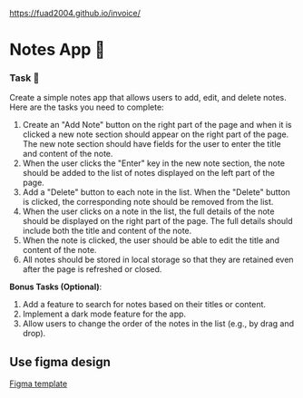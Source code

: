 https://fuad2004.github.io/invoice/
# Notes App 📝

### Task 🎯

Create a simple notes app that allows users to add, edit, and delete notes. Here are the tasks you need to complete:
1. Create an "Add Note" button on the right part of the page and when it is clicked a new note section should appear on the right part of the page. The new note section should have fields for the user to enter the title and content of the note.
2. When the user clicks the "Enter" key in the new note section, the note should be added to the list of notes displayed on the left part of the page. 
3. Add a "Delete" button to each note in the list. When the "Delete" button is clicked, the corresponding note should be removed from the list.
4. When the user clicks on a note in the list, the full details of the note should be displayed on the right part of the page. The full details should include both the title and content of the note.
5. When the note is clicked, the user should be able to edit the title and content of the note. 
6. All notes should be stored in local storage so that they are retained even after the page is refreshed or closed.

**Bonus Tasks (Optional)**:
1. Add a feature to search for notes based on their titles or content.
2. Implement a dark mode feature for the app.
3. Allow users to change the order of the notes in the list (e.g., by drag and drop).

## Use figma design
<a href="https://www.figma.com/file/dfm77YLsfDdccXWXYcumHk/Notes-app?type=design&node-id=0%3A1&mode=design&t=CIJm9ENaIyRNWFig-1">Figma template</a>
